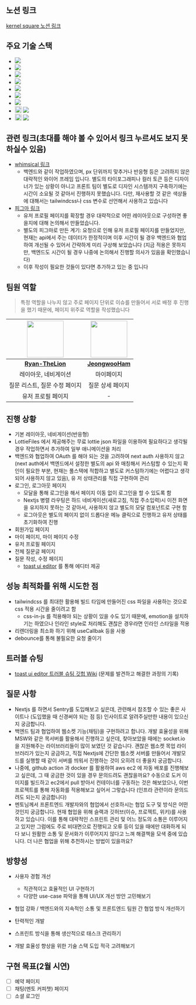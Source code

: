 ## 노션 링크

[kernel square 노션 링크](https://www.notion.so/KernelSquare-96828531139a49a2983ec2a09a0df0ae?pvs=4)

## 주요 기술 스택

- <img src="https://img.shields.io/badge/Nextjs-ffffff?logo=nextdotjs&logoColor=000" />
- <img src="https://img.shields.io/badge/tailwindcss-ffffff?logo=tailwindcss" />
- <img src="https://img.shields.io/badge/axios-ffffff?logo=axios&logoColor=ffffff" />
- <img src="https://img.shields.io/badge/react query-ffffff?logo=reactquery" />
- <img src="https://img.shields.io/badge/recoil-ffffff?logo=recoil" />
- <img src="https://img.shields.io/badge/dayjs-ffffff" />
- <img src="https://img.shields.io/badge/msw-ffffff?logo=mockserviceworker" />
- <img src="  
  https://ui.toast.com/icons-afac2d19e8aa82377b3f18a704d4acf5/favicon.ico" width="18" height="18" /> <img src="https://img.shields.io/badge/toast ui editor-ffffff" />
- <img src="https://airbnb.design/wp-content/themes/airbnbdesign/microsites/lottie/static/images/favicon.ico" width="18" height="18" /> <img src="https://img.shields.io/badge/Lottie-ffffff" />

## 관련 링크(초대를 해야 볼 수 있어서 링크 누르셔도 보지 못하실수 있음)

- [whimsical 링크](https://whimsical.com/kernelsquare-wireframe-Fg9Nsfmc73hfrCAD7waAxH)
  - 백엔드와 같이 작업하였으며, px 단위까지 맞추거나 반응형 등은 고려하지 않은 대략적인 와이어 프레임 입니다. 별도의 타이포그래피나 컬러 토큰 등은 디자이너가 있는 상황이 아니고 프론트 팀이 별도로 디자인 시스템까지 구축하기에는 시간이 소요될 것 같아서 진행하지 못했습니다. 다만, 재사용할 것 같은 색상들에 대해서는 tailwindcss나 css 변수로 선언해서 사용하고 있습니다
- [피그마 링크](https://www.figma.com/file/C06BL9d90R8S0aGZ7g9u2R/Untitled?type=design&node-id=0%3A1&mode=design&t=O7pBHyVWpDTRgJ0M-1)
  - 유저 프로필 페이지를 확장할 경우 대략적으로 어떤 레이아웃으로 구성하면 좋을지에 대해 논의해서 만들었습니다.
  - 별도의 피그마로 만든 계기: 요청으로 인해 유저 프로필 페이지를 만들었지만, 현재는 api에서 주는 데이터가 한정적이며 이후 시간이 될 경우 백엔드와 협업하여 개선될 수 있어서 간략하게 미리 구상해 보았습니다 (지금 적용은 못하지만, 백엔드도 시간이 될 경우 나중에 논의해서 진행할 의사가 있음을 확인했습니다)
  - 이후 작성이 필요한 것들이 있다면 추가하고 있는 중 입니다

## 팀원 역할

> 특정 역할을 나누지 않고 주로 페이지 단위로 이슈를 만들어서 서로 배정 후 진행을 했기 때문에, 페이지 위주로 역할을 작성했습니다

| <a href="https://github.com/Ryan-TheLion" target="_blank"><img src="https://avatars.githubusercontent.com/u/110394773?v=4" width="100" height="100" /></a> | <a href="https://github.com/JeongwooHam" target="_blank"><img src="https://avatars.githubusercontent.com/u/123251211?v=4" width="100" height="100" /></a> |
| :--------------------------------------------------------------------------------------------------------------------------------------------------------: | :-------------------------------------------------------------------------------------------------------------------------------------------------------: |
|                                                    **[Ryan-TheLion](https://github.com/Ryan-TheLion)**                                                     |                                                     **[JeongwooHam](https://github.com/JeongwooHam)**                                                     |
|                                                                    레이아웃, 네비게이션                                                                    |                                                                        마이페이지                                                                         |
|                                                               질문 리스트, 질문 수정 페이지                                                                |                                                                     질문 상세 페이지                                                                      |
|                                                                     유저 프로필 페이지                                                                     |                                                                             -                                                                             |

## 진행 상황

- 기본 레이아웃, 네비게이션(반응형)
- LottieFiles 에서 제공해주는 무료 lottie json 파일을 이용하여 필요하다고 생각될 경우 작업하면서 추가하여 일부 애니메이션을 처리
- 백엔드와 협업하여 OAuth 를 해야 되는 것을 고려하여 next auth 사용하지 않고(next auth에서 백엔드에서 설정한 별도의 api 와 매칭해서 커스텀할 수 있는지 확인이 필요한 부분, 현재는 풀스택에 적합하고 별도로 커스텀하기에는 어렵다고 생각되어 사용하지 않고 있음), 유 저 상태관리를 직접 구현하여 관리
- 로그인, 로그아웃 페이지
  - 모달을 통해 로그인을 해서 페이지 이동 없이 로그인을 할 수 있도록 함
  - Nextjs 병렬 라우팅은 하드 네비게이션(새로고침, 직접 주소입력)시 이전 화면을 유지하지 못하는 것 같아서, 사용하지 않고 별도의 모달 컴포넌트로 구현 함
  - 로그아웃은 별도의 페이지 없이 드롭다운 메뉴 클릭으로 진행하고 유저 상태를 초기화하여 진행
- 회원가입 페이지
- 마이 페이지, 마이 페이지 수정
- 유저 프로필 페이지
- 전체 질문글 페이지
- 질문 작성, 수정 페이지
  - [toast ui editor](https://ui.toast.com/tui-editor) 를 통해 에디터 제공

## 성능 최적화를 위해 시도한 점

- tailwindcss 를 최대한 활용해 빌드 타임에 만들어진 css 파일을 사용하는 것으로 css 적용 시간을 줄이려고 함
  - css-in-js 를 적용해야 되는 상황이 있을 수도 있기 때문에, emotion을 설치하기는 하였으나 인라인 style로 처리해도 괜찮은 경우라면 인라인 스타일을 적용
- 리렌더링을 최소화 하기 위해 useCallbak 등을 사용
- debounce를 통해 불필요한 요청 줄이기

## 트러블 슈팅

- [toast ui editor 트러블 슈팅 깃헙 Wiki](<https://github.com/KernelSquare/Frontend/wiki/@toast%E2%80%90ui-editor-%EC%9D%B4%EC%8A%88-(with-Next.js-14-app-router)>) (문제를 발견하고 해결한 과정의 기록)

## 질문 사항

- Nextjs 를 하면서 Sentry를 도입해보고 싶은데, 관련해서 참조할 수 있는 좋은 사이트나 (도입했을 때 신경써야 되는 점 등) 인사이트로 알려주실만한 내용이 있으신지 궁금합니다.
- 백엔드 팀과 협업하여 웹소켓 기능(채팅)을 구현하려고 합니다. 개발 효율성을 위해 MSW와 같은 목서버를 활용해서 진행하고 싶은데, 찾아보았을 때에는 socket.io 을 지원해주는 라이브러리들이 많이 보였던 것 같습니다. 괜찮은 웹소켓 목업 라이브러리가 있는지 궁금하고, 직접 Nextjs에 간단한 웹소켓 서버를 만들어서 개발모드를 실행할 때 같이 서버를 띄워서 진행하는 것이 오히려 더 좋을지 궁금합니다.
- 나중에, github action 과 docker 를 활용하여 aws ec2 에 자동 배포를 진행해보고 싶은데, 그 때 궁금한 것이 있을 경우 문의드려도 괜찮을까요? 수동으로 도커 이미지를 빌드하고 ec2에서 pull 받아서 컨테이너를 구동하는 것은 해보았으나, 이번 프로젝트를 통해 자동화를 적용해보고 싶어서 그렇습니다 (인프라 관련이라 문의드려도 되는지 궁금합니다)
- 멘토님께서 프론트엔드 개발자와의 협업에서 선호하시는 협업 도구 및 방식은 어떤 것인지 궁금합니다. 현재 협업을 위해 슬랙과 깃허브(이슈, 프로젝트, 위키)를 사용하고 있습니다. 이를 통해 대략적인 스프린트 관리 및 어느 정도의 소통은 이루어지고 있지만 그럼에도 주로 비대면으로 진행되고 오류 등이 있을 때에만 대화하게 되다 보니 원활한 소통 및 문서화가 이루어지지 않다고 느껴 해결책을 모색 중에 있습니다. 더 나은 협업을 위해 추천하시는 방법이 있을까요?

## 방향성

- 사용자 경험 개선

  - 직관적이고 효율적인 UI 구현하기
  - 다양한 use-case 파악을 통해 UI/UX 개선 방안 고민해보기

- 협업 강화 / 백엔드와의 지속적인 소통 및 프론트엔드 팀원 간 협업 방식 개선하기

- 탄력적인 개발

- 스프린트 방식을 통해 생산적으로 태스크 관리하기

- 개발 효율성 향상을 위한 기술 스택 도입 적극 고려해보기

## 구현 목표(2월 시연)

- [ ] 예약 페이지
- [ ] 채팅(멘토 커피챗) 페이지
- [ ] 소셜 로그인
